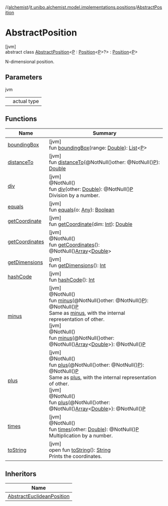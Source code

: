 //[alchemist](../../../index.md)/[it.unibo.alchemist.model.implementations.positions](../index.md)/[AbstractPosition](index.md)

# AbstractPosition

[jvm]\
abstract class [AbstractPosition](index.md)<[P](index.md) : [Position](../../it.unibo.alchemist.model.interfaces/-position/index.md)<[P](../../it.unibo.alchemist.model.implementations.layers/-uniform-layer/index.md)>?> : [Position](../../it.unibo.alchemist.model.interfaces/-position/index.md)<[P](../../it.unibo.alchemist.model.implementations.layers/-uniform-layer/index.md)> 

N-dimensional position.

## Parameters

jvm

| | |
|---|---|
| <P> | actual type |

## Functions

| Name | Summary |
|---|---|
| [boundingBox](bounding-box.md) | [jvm]<br>fun [boundingBox](bounding-box.md)(range: [Double](https://kotlinlang.org/api/latest/jvm/stdlib/kotlin/-double/index.html)): [List](https://docs.oracle.com/javase/8/docs/api/java/util/List.html)<[P](../../it.unibo.alchemist.model.implementations.layers/-uniform-layer/index.md)> |
| [distanceTo](distance-to.md) | [jvm]<br>fun [distanceTo](distance-to.md)(@NotNull()other: @NotNull()[P](index.md)): [Double](https://kotlinlang.org/api/latest/jvm/stdlib/kotlin/-double/index.html) |
| [div](div.md) | [jvm]<br>@NotNull()<br>fun [div](div.md)(other: [Double](https://kotlinlang.org/api/latest/jvm/stdlib/kotlin/-double/index.html)): @NotNull()[P](index.md)<br>Division by a number. |
| [equals](equals.md) | [jvm]<br>fun [equals](equals.md)(o: [Any](https://kotlinlang.org/api/latest/jvm/stdlib/kotlin/-any/index.html)): [Boolean](https://kotlinlang.org/api/latest/jvm/stdlib/kotlin/-boolean/index.html) |
| [getCoordinate](get-coordinate.md) | [jvm]<br>fun [getCoordinate](get-coordinate.md)(dim: [Int](https://kotlinlang.org/api/latest/jvm/stdlib/kotlin/-int/index.html)): [Double](https://kotlinlang.org/api/latest/jvm/stdlib/kotlin/-double/index.html) |
| [getCoordinates](get-coordinates.md) | [jvm]<br>@NotNull()<br>fun [getCoordinates](get-coordinates.md)(): @NotNull()[Array](https://kotlinlang.org/api/latest/jvm/stdlib/kotlin/-array/index.html)<[Double](https://kotlinlang.org/api/latest/jvm/stdlib/kotlin/-double/index.html)> |
| [getDimensions](get-dimensions.md) | [jvm]<br>fun [getDimensions](get-dimensions.md)(): [Int](https://kotlinlang.org/api/latest/jvm/stdlib/kotlin/-int/index.html) |
| [hashCode](hash-code.md) | [jvm]<br>fun [hashCode](hash-code.md)(): [Int](https://kotlinlang.org/api/latest/jvm/stdlib/kotlin/-int/index.html) |
| [minus](minus.md) | [jvm]<br>@NotNull()<br>fun [minus](minus.md)(@NotNull()other: @NotNull()[P](index.md)): @NotNull()[P](index.md)<br>Same as [minus](minus.md), with the internal representation of other.<br>[jvm]<br>@NotNull()<br>fun [minus](minus.md)(@NotNull()other: @NotNull()[Array](https://kotlinlang.org/api/latest/jvm/stdlib/kotlin/-array/index.html)<[Double](https://kotlinlang.org/api/latest/jvm/stdlib/kotlin/-double/index.html)>): @NotNull()[P](index.md) |
| [plus](plus.md) | [jvm]<br>@NotNull()<br>fun [plus](plus.md)(@NotNull()other: @NotNull()[P](index.md)): @NotNull()[P](index.md)<br>Same as [plus](plus.md), with the internal representation of other.<br>[jvm]<br>@NotNull()<br>fun [plus](plus.md)(@NotNull()other: @NotNull()[Array](https://kotlinlang.org/api/latest/jvm/stdlib/kotlin/-array/index.html)<[Double](https://kotlinlang.org/api/latest/jvm/stdlib/kotlin/-double/index.html)>): @NotNull()[P](index.md) |
| [times](times.md) | [jvm]<br>@NotNull()<br>fun [times](times.md)(other: [Double](https://kotlinlang.org/api/latest/jvm/stdlib/kotlin/-double/index.html)): @NotNull()[P](index.md)<br>Multiplication by a number. |
| [toString](to-string.md) | [jvm]<br>open fun [toString](to-string.md)(): [String](https://docs.oracle.com/javase/8/docs/api/java/lang/String.html)<br>Prints the coordinates. |

## Inheritors

| Name |
|---|
| [AbstractEuclideanPosition](../-abstract-euclidean-position/index.md) |
